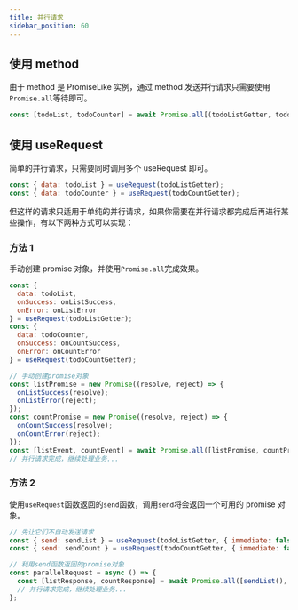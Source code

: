 ```yaml
---
title: 并行请求
sidebar_position: 60
---
```


## 使用 method

由于 method 是 PromiseLike 实例，通过 method 发送并行请求只需要使用`Promise.all`等待即可。

```javascript
const [todoList, todoCounter] = await Promise.all[(todoListGetter, todoCountGetter)];
```

## 使用 useRequest

简单的并行请求，只需要同时调用多个 useRequest 即可。

```javascript
const { data: todoList } = useRequest(todoListGetter);
const { data: todoCounter } = useRequest(todoCountGetter);
```

但这样的请求只适用于单纯的并行请求，如果你需要在并行请求都完成后再进行某些操作，有以下两种方式可以实现：

### 方法 1

手动创建 promise 对象，并使用`Promise.all`完成效果。

```javascript
const {
  data: todoList,
  onSuccess: onListSuccess,
  onError: onListError
} = useRequest(todoListGetter);
const {
  data: todoCounter,
  onSuccess: onCountSuccess,
  onError: onCountError
} = useRequest(todoCountGetter);

// 手动创建promise对象
const listPromise = new Promise((resolve, reject) => {
  onListSuccess(resolve);
  onListError(reject);
});
const countPromise = new Promise((resolve, reject) => {
  onCountSuccess(resolve);
  onCountError(reject);
});
const [listEvent, countEvent] = await Promise.all([listPromise, countPromise]);
// 并行请求完成，继续处理业务...
```

### 方法 2

使用`useRequest`函数返回的`send`函数，调用`send`将会返回一个可用的 promise 对象。

```javascript
// 先让它们不自动发送请求
const { send: sendList } = useRequest(todoListGetter, { immediate: false });
const { send: sendCount } = useRequest(todoCountGetter, { immediate: false });

// 利用send函数返回的promise对象
const parallelRequest = async () => {
  const [listResponse, countResponse] = await Promise.all([sendList(), sendCount()]);
  // 并行请求完成，继续处理业务...
};
```
